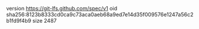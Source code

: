 version https://git-lfs.github.com/spec/v1
oid sha256:8123b8333cd0ca9c73aca0aeb68a9ed7e14d35f009576e1247a56c2b1fd9f4b9
size 2487
